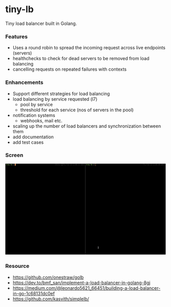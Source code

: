 # tiny-lb
Tiny load balancer built in Golang.
### Features
- Uses a round robin to spread the incoming request across live endpoints (servers)
- healthchecks to check for dead servers to be removed from load balancing
- cancelling requests on repeated failures with contexts


### Enhancements
- Support different strategies for load balancing
- load balancing by service requested (l7)
    - pool by service
    - threshold for each service (nos of servers in the pool)
- notification systems
    - webhooks, mail etc.
- scaling up the number of load balancers and synchronization between them
- add documentation
- add test cases

### Screen

![snap](assets/snap.gif)

### Resource
- https://github.com/onestraw/golb  
- https://dev.to/bmf_san/implement-a-load-balancer-in-golang-8gj  
- https://medium.com/@leonardo5621_66451/building-a-load-balancer-in-go-1c68131dc0ef  
- https://github.com/kasvith/simplelb/